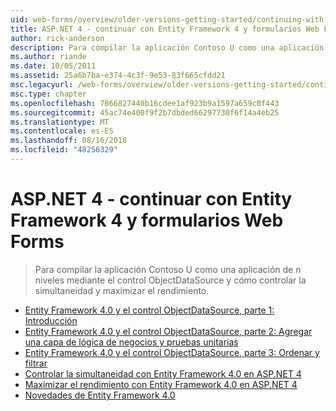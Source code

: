 ```yaml
---
uid: web-forms/overview/older-versions-getting-started/continuing-with-ef/index
title: ASP.NET 4 - continuar con Entity Framework 4 y formularios Web Forms | Microsoft Docs
author: rick-anderson
description: Para compilar la aplicación Contoso U como una aplicación de n niveles mediante el control ObjectDataSource y cómo controlar la simultaneidad y maximizar el rendimiento.
ms.author: riande
ms.date: 10/05/2011
ms.assetid: 25a6b7ba-e374-4c3f-9e53-83f665cfdd21
msc.legacyurl: /web-forms/overview/older-versions-getting-started/continuing-with-ef
msc.type: chapter
ms.openlocfilehash: 7866827440b16cdee1af923b9a1597a659c0f443
ms.sourcegitcommit: 45ac74e400f9f2b7dbded66297730f6f14a4eb25
ms.translationtype: MT
ms.contentlocale: es-ES
ms.lasthandoff: 08/16/2018
ms.locfileid: "48256329"
---
```

<a name="aspnet-4---continuing-with-entity-framework-4-and-web-forms"></a>ASP.NET 4 - continuar con Entity Framework 4 y formularios Web Forms
====================
> Para compilar la aplicación Contoso U como una aplicación de n niveles mediante el control ObjectDataSource y cómo controlar la simultaneidad y maximizar el rendimiento.


- [Entity Framework 4.0 y el control ObjectDataSource, parte 1: Introducción](using-the-entity-framework-and-the-objectdatasource-control-part-1-getting-started.md)
- [Entity Framework 4.0 y el control ObjectDataSource, parte 2: Agregar una capa de lógica de negocios y pruebas unitarias](using-the-entity-framework-and-the-objectdatasource-control-part-2-adding-a-business-logic-layer-and-unit-tests.md)
- [Entity Framework 4.0 y el control ObjectDataSource, parte 3: Ordenar y filtrar](using-the-entity-framework-and-the-objectdatasource-control-part-3-sorting-and-filtering.md)
- [Controlar la simultaneidad con Entity Framework 4.0 en ASP.NET 4](handling-concurrency-with-the-entity-framework-in-an-asp-net-web-application.md)
- [Maximizar el rendimiento con Entity Framework 4.0 en ASP.NET 4](maximizing-performance-with-the-entity-framework-in-an-asp-net-web-application.md)
- [Novedades de Entity Framework 4.0](what-s-new-in-the-entity-framework-4.md)
